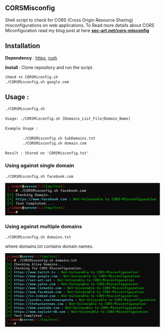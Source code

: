## CORSMisconfig

Shell script to check for CORS (Cross Origin Resource Sharing) misconfigurations on web applications. To Read more details about CORS Miconfiguration read my blog post at here [__sec-art.net/cors-misconfig__](https://sec-art.net/2021/12/14/cors-misconfiguration-vulnerability-explained-owasp-top-10-2021-broken-access-control/)  

## Installation 

__Dependency__ : [httpx](https://github.com/projectdiscovery/httpx), [rush](https://github.com/shenwei356/rush)    

__Install__ : Clone repository and run the script. 

```
chmod +x CORSMiconfig.sh
./CORSMisconfig.sh google.com
```  

## Usage :  

```  
./CORSMisconfig.sh

Usage: ./CORSMisconfig.sh [Domains_List_File|Domain_Name]

Example Usage :

        ./CORSMisconfig.sh SubDomains.txt
        ./CORSMisconfig.sh domain.com

Result : Stored on 'CORSMisconfig.txt'
```  

### Using against single domain 

```
./CORSMisconfig.sh facebook.com  
```  

![](single.png)  

### Using against multiple domains 

```  
./CORSMisconfig.sh domains.txt   
```  

where domains.txt contains domain names. 

![](multi.png)    

